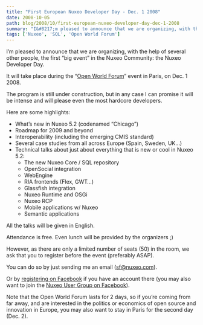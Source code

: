 ```yaml
---
title: "First European Nuxeo Developer Day - Dec. 1 2008"
date: 2008-10-05
path: blog/2008/10/first-european-nuxeo-developer-day-dec-1-2008
summary: "I&#8217;m pleased to announce that we are organizing, with the help of several other people, the first &#8220;big event&#8221; in the Nuxeo Community: the Nuxeo Developer Day."
tags: ['Nuxeo', 'SQL', 'Open World Forum']
---
```


I&#8217;m pleased to announce that we are organizing, with the help of several other people, the first &#8220;big event&#8221; in the Nuxeo Community: the Nuxeo Developer Day.

It will take place during the &#8220;<a href="http://www.openworldforum.org/">Open World Forum</a>&#8221; event in Paris, on Dec. 1 2008.

The program is still under construction, but in any case I can promise it will be intense and will please even the most hardcore developers.

Here are some highlights:

<ul>
<li>What&#8217;s new in Nuxeo 5.2 (codenamed &#8220;Chicago&#8221;)</li>
<li>Roadmap for 2009 and beyond</li>
<li>Interoperability (including the emerging CMIS standard)</li>
<li>Several case studies from all across Europe (Spain, Sweden, UK&#8230;)</li>
<li>Technical talks about just about everything that is new or cool in
Nuxeo 5.2:

<ul><li>The new Nuxeo Core / SQL repository</li>
<li>OpenSocial integration</li>
<li>WebEngine</li>
<li>RIA frontends (Flex, GWT&#8230;)</li>
<li>Glassfish integration</li>
<li>Nuxeo Runtime and OSGi</li>
<li>Nuxeo RCP</li>
<li>Mobile applications w/ Nuxeo</li>
<li>Semantic applications</li>
</ul></li>
</ul>

All the talks will be given in English.

Attendance is free. Even lunch will be provided by the organizers ;)

However, as there are only a limited number of seats (50) in the room, we ask that you to register before the event (preferably ASAP).

You can do so by just sending me an email (sf@nuxeo.com).

Or by <a href="http://www.new.facebook.com/event.php?eid=28694593347">registering on Facebook</a> if you have an account there (you may also want to join the <a href="http://www.new.facebook.com/group.php?gid=5568495138">Nuxeo User Group on Facebook</a>).

Note that the Open World Forum lasts for 2 days, so if you&#8217;re coming from far away, and are interested in the politics or economics of open source and innovation in Europe, you may also want to stay in Paris for the second day (Dec. 2).

